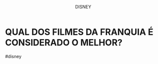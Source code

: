 <body>

<header>DISNEY</header>


<h1>QUAL DOS FILMES DA FRANQUIA É CONSIDERADO O MELHOR?</h1>
<p>#disney</p>



